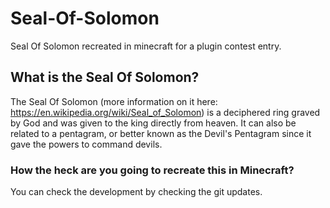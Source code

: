 # Seal-Of-Solomon
Seal Of Solomon recreated in minecraft for a plugin contest entry.

## What is the Seal Of Solomon?
The Seal Of Solomon (more information on it here: https://en.wikipedia.org/wiki/Seal_of_Solomon) is a deciphered ring graved by God and was given to the king directly from heaven. It can also be related to a pentagram, or better known as the Devil's Pentagram since it gave the powers to command devils. 

### How the heck are you going to recreate this in Minecraft?
You can check the development by checking the git updates.
